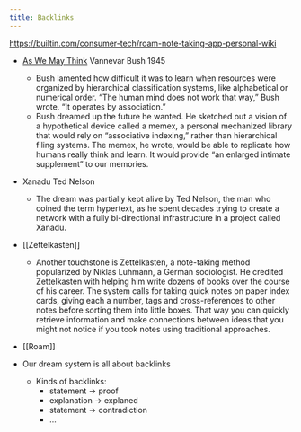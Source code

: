```yaml
---
title: Backlinks
---
```

https://builtin.com/consumer-tech/roam-note-taking-app-personal-wiki

- [As We May Think](https://www.theatlantic.com/magazine/archive/1945/07/as-we-may-think/303881/) Vannevar Bush 1945
  - Bush lamented how difficult it was to learn when resources were organized by hierarchical classification systems, like alphabetical or numerical order. “The human mind does not work that way,” Bush wrote. “It operates by association.”
  - Bush dreamed up the future he wanted. He sketched out a vision of a hypothetical device called a memex, a personal mechanized library that would rely on “associative indexing,” rather than hierarchical filing systems. The memex, he wrote, would be able to replicate how humans really think and learn. It would provide “an enlarged intimate supplement” to our memories.
- Xanadu Ted Nelson
  - The dream was partially kept alive by Ted Nelson, the man who coined the term hypertext, as he spent decades trying to create a network with a fully bi-directional infrastructure in a project called Xanadu.
- [[Zettelkasten]]
  - Another touchstone is Zettelkasten, a note-taking method popularized by Niklas Luhmann, a German sociologist. He credited Zettelkasten with helping him write dozens of books over the course of his career. The system calls for taking quick notes on paper index cards, giving each a number, tags and cross-references to other notes before sorting them into little boxes. That way you can quickly retrieve information and make connections between ideas that you might not notice if you took notes using traditional approaches.
- [[Roam]]

- Our dream system is all about backlinks
  - Kinds of backlinks:
    - statement -> proof
    - explanation -> explaned
    - statement -> contradiction
    - ...

